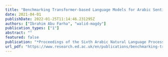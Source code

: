 ```yaml
---
title: "Benchmarking Transformer-based Language Models for Arabic Sentiment and Sarcasm Detection"
date: 2021-04-01
publishDate: 2022-01-25T11:14:46.231295Z
authors: ["Ibrahim Abu Farha", "walid-magdy"]
publication_types: ["1"]
abstract: ""
featured: false
publication: "*Proceedings of the Sixth Arabic Natural Language Processing Workshop*"
url_pdf: "https://www.research.ed.ac.uk/en/publications/benchmarking-transformer-based-language-models-for-arabic-sentime"
---
```


